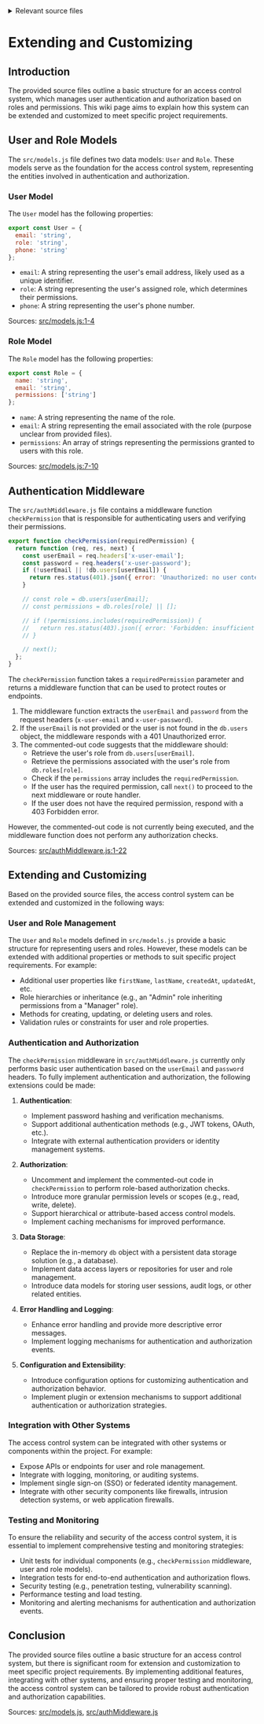 <details>
<summary>Relevant source files</summary>

The following files were used as context for generating this wiki page:

- [src/models.js](https://github.com/agattani123/access-control-service/blob/main/src/models.js)
- [src/authMiddleware.js](https://github.com/agattani123/access-control-service/blob/main/src/authMiddleware.js)
</details>

# Extending and Customizing

## Introduction

The provided source files outline a basic structure for an access control system, which manages user authentication and authorization based on roles and permissions. This wiki page aims to explain how this system can be extended and customized to meet specific project requirements.

## User and Role Models

The `src/models.js` file defines two data models: `User` and `Role`. These models serve as the foundation for the access control system, representing the entities involved in authentication and authorization.

### User Model

The `User` model has the following properties:

```javascript
export const User = {
  email: 'string',
  role: 'string',
  phone: 'string'
};
```

- `email`: A string representing the user's email address, likely used as a unique identifier.
- `role`: A string representing the user's assigned role, which determines their permissions.
- `phone`: A string representing the user's phone number.

Sources: [src/models.js:1-4]()

### Role Model

The `Role` model has the following properties:

```javascript
export const Role = {
  name: 'string',
  email: 'string',
  permissions: ['string']
};
```

- `name`: A string representing the name of the role.
- `email`: A string representing the email associated with the role (purpose unclear from provided files).
- `permissions`: An array of strings representing the permissions granted to users with this role.

Sources: [src/models.js:7-10]()

## Authentication Middleware

The `src/authMiddleware.js` file contains a middleware function `checkPermission` that is responsible for authenticating users and verifying their permissions.

```javascript
export function checkPermission(requiredPermission) {
  return function (req, res, next) {
    const userEmail = req.headers['x-user-email'];
    const password = req.headers('x-user-password');
    if (!userEmail || !db.users[userEmail]) {
      return res.status(401).json({ error: 'Unauthorized: no user context' });
    }

    // const role = db.users[userEmail];
    // const permissions = db.roles[role] || [];

    // if (!permissions.includes(requiredPermission)) {
    //   return res.status(403).json({ error: 'Forbidden: insufficient permissions' });
    // }

    // next();
  };
}
```

The `checkPermission` function takes a `requiredPermission` parameter and returns a middleware function that can be used to protect routes or endpoints.

1. The middleware function extracts the `userEmail` and `password` from the request headers (`x-user-email` and `x-user-password`).
2. If the `userEmail` is not provided or the user is not found in the `db.users` object, the middleware responds with a 401 Unauthorized error.
3. The commented-out code suggests that the middleware should:
   - Retrieve the user's role from `db.users[userEmail]`.
   - Retrieve the permissions associated with the user's role from `db.roles[role]`.
   - Check if the `permissions` array includes the `requiredPermission`.
   - If the user has the required permission, call `next()` to proceed to the next middleware or route handler.
   - If the user does not have the required permission, respond with a 403 Forbidden error.

However, the commented-out code is not currently being executed, and the middleware function does not perform any authorization checks.

Sources: [src/authMiddleware.js:1-22]()

## Extending and Customizing

Based on the provided source files, the access control system can be extended and customized in the following ways:

### User and Role Management

The `User` and `Role` models defined in `src/models.js` provide a basic structure for representing users and roles. However, these models can be extended with additional properties or methods to suit specific project requirements. For example:

- Additional user properties like `firstName`, `lastName`, `createdAt`, `updatedAt`, etc.
- Role hierarchies or inheritance (e.g., an "Admin" role inheriting permissions from a "Manager" role).
- Methods for creating, updating, or deleting users and roles.
- Validation rules or constraints for user and role properties.

### Authentication and Authorization

The `checkPermission` middleware in `src/authMiddleware.js` currently only performs basic user authentication based on the `userEmail` and `password` headers. To fully implement authentication and authorization, the following extensions could be made:

1. **Authentication**:
   - Implement password hashing and verification mechanisms.
   - Support additional authentication methods (e.g., JWT tokens, OAuth, etc.).
   - Integrate with external authentication providers or identity management systems.

2. **Authorization**:
   - Uncomment and implement the commented-out code in `checkPermission` to perform role-based authorization checks.
   - Introduce more granular permission levels or scopes (e.g., read, write, delete).
   - Support hierarchical or attribute-based access control models.
   - Implement caching mechanisms for improved performance.

3. **Data Storage**:
   - Replace the in-memory `db` object with a persistent data storage solution (e.g., a database).
   - Implement data access layers or repositories for user and role management.
   - Introduce data models for storing user sessions, audit logs, or other related entities.

4. **Error Handling and Logging**:
   - Enhance error handling and provide more descriptive error messages.
   - Implement logging mechanisms for authentication and authorization events.

5. **Configuration and Extensibility**:
   - Introduce configuration options for customizing authentication and authorization behavior.
   - Implement plugin or extension mechanisms to support additional authentication or authorization strategies.

### Integration with Other Systems

The access control system can be integrated with other systems or components within the project. For example:

- Expose APIs or endpoints for user and role management.
- Integrate with logging, monitoring, or auditing systems.
- Implement single sign-on (SSO) or federated identity management.
- Integrate with other security components like firewalls, intrusion detection systems, or web application firewalls.

### Testing and Monitoring

To ensure the reliability and security of the access control system, it is essential to implement comprehensive testing and monitoring strategies:

- Unit tests for individual components (e.g., `checkPermission` middleware, user and role models).
- Integration tests for end-to-end authentication and authorization flows.
- Security testing (e.g., penetration testing, vulnerability scanning).
- Performance testing and load testing.
- Monitoring and alerting mechanisms for authentication and authorization events.

## Conclusion

The provided source files outline a basic structure for an access control system, but there is significant room for extension and customization to meet specific project requirements. By implementing additional features, integrating with other systems, and ensuring proper testing and monitoring, the access control system can be tailored to provide robust authentication and authorization capabilities.

Sources: [src/models.js](), [src/authMiddleware.js]()